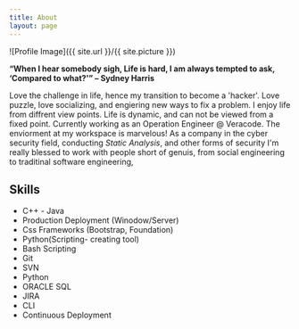 ```yaml
---
title: About
layout: page
---
```

![Profile Image]({{ site.url }}/{{ site.picture }})

<p> <b> “When I hear somebody sigh, Life is hard, I am always tempted to ask, ‘Compared to what?'” – Sydney Harris</b>  </p>

<p>Love the challenge in life, hence my transition to become a 'hacker'.  Love puzzle, love socializing, and engiering new ways to fix a problem.  I enjoy life from diffrent view points.  Life is dynamic, and can not be viewed from a fixed point.
Currently working as an Operation Engineer @ Veracode.  The enviorment at my workspace is marvelous! As a company in the cyber security field, conducting <i>Static Analysis</i>, and other forms of security I'm really blessed to work with people short of genuis, from social engineering to traditinal software engineering,

</p>

<h2>Skills</h2>

<ul class="skill-list">
	<li> C++ - Java </li>
	<li>Production Deployment (Winodow/Server) </li>
	<li>Css Frameworks (Bootstrap, Foundation)</li>
        <li>Python(Scripting- creating tool)</li>
	<li>Bash Scripting </li>
	<li>Git</li>
	<li>SVN</li>
	<li>Python</li>
	<li>ORACLE SQL</li>
        <li>JIRA</li>
        <li>CLI </li>
	<li> Continuous Deployment</li>
</ul>

<!-- 
<h2>Projects</h2>

<ul>
	<li><a href="https://github.com/">Lorem Lorem</a></li>
	<li><a href="https://github.com/">Ipsum Dolor</a></li>
	<li><a href="https://github.com/">Dolor Lorem</a></li>
</ul>
 

-->
